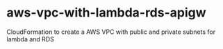 #  aws-vpc-with-lambda-rds-apigw
CloudFormation to create a AWS VPC with public and private subnets for lambda and RDS
